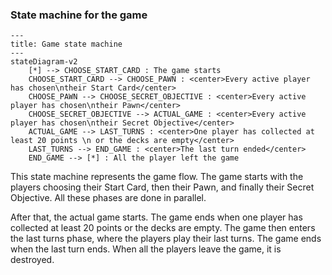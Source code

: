 ### State machine for the game

```mermaid
---
title: Game state machine
---
stateDiagram-v2
    [*] --> CHOOSE_START_CARD : The game starts
    CHOOSE_START_CARD --> CHOOSE_PAWN : <center>Every active player has chosen\ntheir Start Card</center>
    CHOOSE_PAWN --> CHOOSE_SECRET_OBJECTIVE : <center>Every active player has chosen\ntheir Pawn</center>
    CHOOSE_SECRET_OBJECTIVE --> ACTUAL_GAME : <center>Every active player has chosen\ntheir Secret Objective</center>
    ACTUAL_GAME --> LAST_TURNS : <center>One player has collected at least 20 points \n or the decks are empty</center>
    LAST_TURNS --> END_GAME : <center>The last turn ended</center>
    END_GAME --> [*] : All the player left the game
```

This state machine represents the game flow. The game starts with the players choosing their Start Card, then their Pawn, and finally their Secret Objective. All these phases are done in parallel.

After that, the actual game starts. The game ends when one player has collected at least 20 points or the decks are empty. The game then enters the last turns phase, where the players play their last turns. The game ends when the last turn ends.
When all the players leave the game, it is destroyed.
